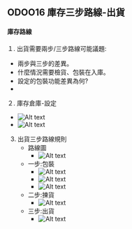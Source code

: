 ## ODOO16 庫存三步路線-出貨
#### 庫存路線
１. 出貨需要兩步/三步路線可能議題:
   + 兩步與三步的差異。
   + 什麼情況需要檢貨、包裝在入庫。
   + 設定的包裝功能差異為何?
   + 
２. 庫存倉庫-設定
   + ![Alt text](https://github.com/ksharry/odoo-repository/blob/main/pic/A5111.png?raw=true)
   + ![Alt text](https://github.com/ksharry/odoo-repository/blob/main/pic/AA51126.png?raw=true)

3. 出貨三步路線規則
   + 路線圖
     + ![Alt text](https://github.com/ksharry/odoo-repository/blob/main/pic/AA5112.png?raw=true)
   + 一步:包裝
     + ![Alt text](https://github.com/ksharry/odoo-repository/blob/main/pic/AA51121.png?raw=true)
     + ![Alt text](https://github.com/ksharry/odoo-repository/blob/main/pic/AA51122.png?raw=true)
     + ![Alt text](https://github.com/ksharry/odoo-repository/blob/main/pic/AA51123.png?raw=true)
   + 二步:揀貨
     + ![Alt text](https://github.com/ksharry/odoo-repository/blob/main/pic/AA51124.png?raw=true)
   + 三步:出貨
     + ![Alt text](https://github.com/ksharry/odoo-repository/blob/main/pic/AA51125.png?raw=true)
